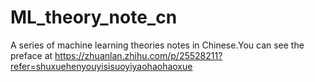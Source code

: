 # ML_theory_note_cn
A series of machine learning theories notes in Chinese.You can see the preface at https://zhuanlan.zhihu.com/p/25528211?refer=shuxuehenyouyisisuoyiyaohaohaoxue
